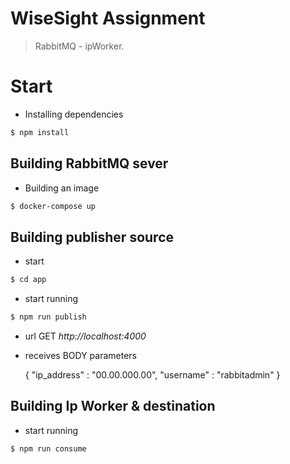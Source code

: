 # WiseSight Assignment

> RabbitMQ - ipWorker. 

# Start

* Installing dependencies

```bash
$ npm install
```

## Building RabbitMQ sever

* Building an image

```bash
$ docker-compose up
```

## Building publisher source

* start

```bash
$ cd app
```
* start running 

```bash
$ npm run publish
```

* url GET  *http://localhost:4000*

* receives BODY parameters 


  {
     "ip_address" : "00.00.000.00",
     "username" : "rabbitadmin"
  }



## Building Ip Worker & destination

* start running 

```bash
$ npm run consume
```
